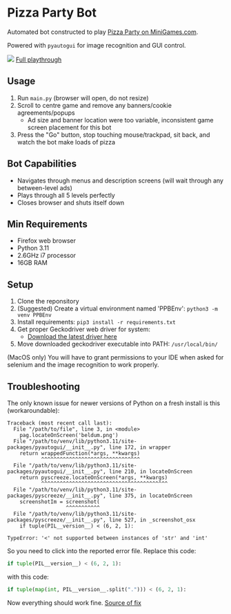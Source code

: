 # Pizza Party Bot

Automated bot constructed to play [Pizza Party on MiniGames.com](https://www.minigames.com/games/pizza-party). 

Powered with `pyautogui` for image recognition and GUI control.

![](https://github.com/ravveni/pizza_party_bot/blob/main/preview.gif)
[Full playthrough](https://www.youtube.com/watch?v=wrMP2zDg1ds)

## Usage
1. Run `main.py` (browser will open, do not resize)
2. Scroll to centre game and remove any banners/cookie agreements/popups
    - Ad size and banner location were too variable, inconsistent game screen placement for this bot
3. Press the "Go" button, stop touching mouse/trackpad, sit back, and watch the bot make loads of pizza

## Bot Capabilities
- Navigates through menus and description screens (will wait through any between-level ads)
- Plays through all 5 levels perfectly
- Closes browser and shuts itself down

## Min Requirements
- Firefox web browser
- Python 3.11
- 2.6GHz i7 processor
- 16GB RAM

## Setup
1. Clone the reponsitory
2. (Suggested) Create a virtual environment named 'PPBEnv': `python3 -m venv PPBEnv`
3. Install requirements: `pip3 install -r requirements.txt`
4. Get proper Geckodriver web driver for system:
    - [Download the latest driver here](https://github.com/mozilla/geckodriver/releases)
5. Move downloaded geckodriver executable into PATH: `/usr/local/bin/`

(MacOS only) You will have to grant permissions to your IDE when asked for selenium and the image recognition to work properly.

## Troubleshooting
The only known issue for newer versions of Python on a fresh install is this (workaroundable):
```
Traceback (most recent call last):
  File "/path/to/file", line 3, in <module>
    pag.locateOnScreen('beldum.png')
  File "/path/to/venv/lib/python3.11/site-packages/pyautogui/__init__.py", line 172, in wrapper
    return wrappedFunction(*args, **kwargs)
           ^^^^^^^^^^^^^^^^^^^^^^^^^^^^^^^^
  File "/path/to/venv/lib/python3.11/site-packages/pyautogui/__init__.py", line 210, in locateOnScreen
    return pyscreeze.locateOnScreen(*args, **kwargs)
           ^^^^^^^^^^^^^^^^^^^^^^^^^^^^^^^^^^^^^^^^^
  File "/path/to/venv/lib/python3.11/site-packages/pyscreeze/__init__.py", line 375, in locateOnScreen
    screenshotIm = screenshot(
                   ^^^^^^^^^^^
  File "/path/to/venv/lib/python3.11/site-packages/pyscreeze/__init__.py", line 527, in _screenshot_osx
    if tuple(PIL__version__) < (6, 2, 1):

TypeError: '<' not supported between instances of 'str' and 'int'
```
So you need to click into the reported error file. Replace this code:
```python
if tuple(PIL__version__) < (6, 2, 1):
```
with this code:
```python
if tuple(map(int, PIL__version__.split("."))) < (6, 2, 1):
```
Now everything should work fine. [Source of fix](https://stackoverflow.com/questions/76361049/how-to-fix-typeerror-not-supported-between-instances-of-str-and-int-wh)
